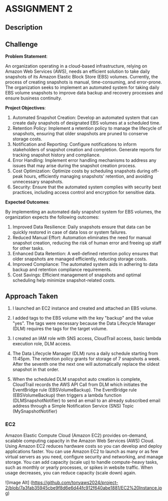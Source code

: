 # ASSIGNMENT 2

## Description

## Challenge

**Problem Statement**:

An organization operating in a cloud-based infrastructure, relying on Amazon Web Services
(AWS), needs an efficient solution to take daily snapshots of its Amazon Elastic Block Store
(EBS) volumes. Currently, the process of creating snapshots is manual, time-consuming, and
error-prone. The organization seeks to implement an automated system for taking daily EBS
volume snapshots to improve data backup and recovery processes and ensure business
continuity.

**Project Objectives**:

1. Automated Snapshot Creation: Develop an automated system that can create daily
snapshots of designated EBS volumes at a scheduled time.
2. Retention Policy: Implement a retention policy to manage the lifecycle of snapshots,
ensuring that older snapshots are pruned to conserve storage costs.
3. Notification and Reporting: Configure notifications to inform stakeholders of snapshot
creation and completion. Generate reports for tracking snapshot history and compliance.
4. Error Handling: Implement error handling mechanisms to address any issues that may arise
during the snapshot creation process.
5. Cost Optimization: Optimize costs by scheduling snapshots during off-peak hours,
efficiently managing snapshots' retention, and avoiding unnecessary snapshots.
6. Security: Ensure that the automated system complies with security best practices, including
access control and encryption for sensitive data.

**Expected Outcomes**:

By implementing an automated daily snapshot system for EBS volumes, the organization
expects the following outcomes:
1. Improved Data Resilience: Daily snapshots ensure that data can be quickly restored in case
of data loss or system failures.
2. Reduced Manual Effort: Automation eliminates the need for manual snapshot creation,
reducing the risk of human error and freeing up staff for other tasks.
3. Enhanced Data Retention: A well-defined retention policy ensures that older snapshots are
managed efficiently, reducing storage costs.
4. Improved Compliance: The automated system aids in adhering to data backup and
retention compliance requirements.
5. Cost Savings: Efficient management of snapshots and optimal scheduling help minimize
snapshot-related costs.

## Approach Taken

1. I launched an EC2 instance and created and attached an EBS volume.

2. I added tags to the EBS volume with the key "backup" and the value "yes". The tags were necessary because the Data Lifecycle Manager (DLM) requires the tags for the target volume.

3. I created an IAM role with SNS access, CloudTrail access, basic lambda execution role, DLM access.

4. The Data Lifecycle Manager (DLM) runs a daily schedule starting from 11:45pm. The retention policy grants for storage of 7 snapshots a week. After the seventh one the next one will automatically replace the oldest snapshot in that order.

5. When the scheduled DLM snapshot auto creation is complete, CloudTrail records the AWS API Call from DLM which initiates the EventBridge rule (EBSVolumeBackup). The EventBridge rule (EBSVolumeBackup) then  triggers a lambda function (DLMSnapshotNotifier) to send an email to an 
   already subscribed email address through a Simple Notification Service (SNS) Topic (MySnapshotNotifier)

### EC2

Amazon Elastic Compute Cloud (Amazon EC2) provides on-demand, scalable computing capacity in the Amazon Web Services (AWS) Cloud. Using Amazon EC2 reduces hardware costs so you can develop and deploy applications faster. You can use Amazon EC2 to launch as many or as few virtual servers as you need, configure security and networking, and manage storage. You can add capacity (scale up) to handle compute-heavy tasks, such as monthly or yearly processes, or spikes in website traffic. When usage decreases, you can reduce capacity (scale down) again.

![Image Alt] (https://github.com/tonyaws2024/project-2/blob/7a3fab35945cbe9f8d6e6d44fc912f640abe1881/EC2%20Instance.jpg)

